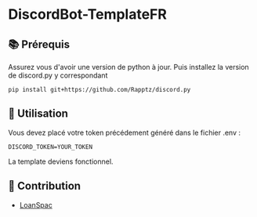 # DiscordBot-TemplateFR

## 📚 Prérequis

Assurez vous d'avoir une version de python à jour.
Puis installez la version de discord.py y correspondant

```pip install git+https://github.com/Rapptz/discord.py```

## 🔧 Utilisation

Vous devez placé votre token précédement généré dans le fichier .env :

```DISCORD_TOKEN=YOUR_TOKEN```

La template deviens fonctionnel.

## 📡 Contribution

* [LoanSpac](https://github.com/LoanSpac)
